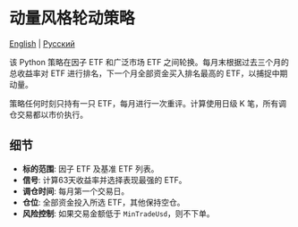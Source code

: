 # 动量风格轮动策略

[English](README.md) | [Русский](README_ru.md)

该 Python 策略在因子 ETF 和广泛市场 ETF 之间轮换。每月末根据过去三个月的总收益率对 ETF 进行排名，下一个月全部资金买入排名最高的 ETF，以捕捉中期动量。

策略任何时刻只持有一只 ETF，每月进行一次重评。计算使用日级 K 笔，所有调仓交易都以市价执行。

## 细节

- **标的范围**: 因子 ETF 及基准 ETF 列表。
- **信号**: 计算63天收益率并选择表现最强的 ETF。
- **调仓时间**: 每月第一个交易日。
- **仓位**: 全部资金投入所选 ETF，其他保持空仓。
- **风险控制**: 如果交易金额低于 `MinTradeUsd`，则不下单。
